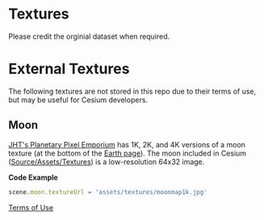 Textures
=========

Please credit the orginial dataset when required.

External Textures
=================

The following textures are not stored in this repo due to their terms of use, but may be useful for Cesium developers.

Moon
----

[JHT's Planetary Pixel Emporium](http://planetpixelemporium.com/) has 1K, 2K, and 4K versions of a moon texture (at the bottom of the [Earth page](http://planetpixelemporium.com/earth.html)).  The moon included in Cesium ([Source/Assets/Textures](https://github.com/AnalyticalGraphicsInc/cesium/tree/master/Source/Assets/Textures)) is a low-resolution 64x32 image.

**Code Example**

```javascript
scene.moon.textureUrl = 'assets/textures/moonmap1k.jpg'
```

[Terms of Use](http://planetpixelemporium.com/planets.html)
